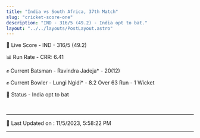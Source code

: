```yaml
---
title: "India vs South Africa, 37th Match"
slug: "cricket-score-one"
description: "IND - 316/5 (49.2) - India opt to bat."
layout: "../../layouts/PostLayout.astro"
---
```


🔴 Live Score - IND - 316/5 (49.2)  

📊 Run Rate - CRR: 6.41  

✊ Current Batsman - Ravindra Jadeja* - 20(12)  

✊ Current Bowler - Lungi Ngidi* - 8.2 Over 63 Run - 1 Wicket  

📑 Status - India opt to bat

<br />

***

📝 Last Updated on : 11/5/2023, 5:58:22 PM

***

